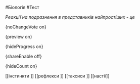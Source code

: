 #Біологія #Тест

*Реакції на подразнення в представників найпростіших - це*

{noChangeVote on}

{preview on}

{hideProgress on}

{shareEnable off}

{hideCount on}

[[інстинкти ]]
[[рефлекси ]]
[[таксиси ]]
[[настії]]
